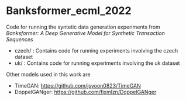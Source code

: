 # Banksformer_ecml_2022

Code for running the syntetic data generation experiments from *Banksformer: A Deep Generative Model for Synthetic Transaction Sequences* 

- czech/ : Contains code for running experiments involving the czech dataset
- uk/ : Contains code for running experiments involving the uk dataset


Other models used in this work are  
- TimeGAN: https://github.com/jsyoon0823/TimeGAN
- DoppelGANger: https://github.com/fjxmlzn/DoppelGANger  
